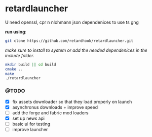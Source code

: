 # retardlauncher

U need openssl, cpr n nlohmann json dependenices to use ts gng

**run using:**
```sh
git clone https://github.com/retardhook/retardlauncher.git
```
*make sure to install to system or add the needed dependenices in the include folder.*

```sh
mkdir build || cd build
cmake ..
make
./retardlauncher
```

### @TODO
- [x] fix assets downloader so that they load properly on launch
- [x] asynchronus downloads + improve speed
- [ ] add the forge and fabric mod loaders
- [x] set up news api
- [ ] basic ui for testing
- [ ] improve launcher
